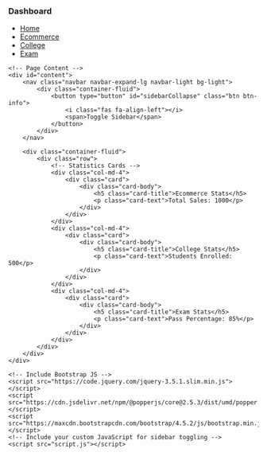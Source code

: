 <!DOCTYPE html>
<html lang="en">
<head>
    <meta charset="UTF-8">
    <meta name="viewport" content="width=device-width, initial-scale=1.0">
    <title>Admin Dashboard</title>
    <!-- Include Bootstrap CSS -->
    <link rel="stylesheet" href="https://maxcdn.bootstrapcdn.com/bootstrap/4.5.2/css/bootstrap.min.css">
    <!-- Include your custom CSS -->
    <link rel="stylesheet" href="styles.css">
</head>
<body>
    <!-- Sidebar -->
    <nav id="sidebar">
        <div class="sidebar-header">
            <h3>Dashboard</h3>
        </div>
        <ul class="list-unstyled components">
            <li class="active">
                <a href="#home">Home</a>
            </li>
            <li>
                <a href="#ecommerce">Ecommerce</a>
            </li>
            <li>
                <a href="#college">College</a>
            </li>
            <li>
                <a href="#exam">Exam</a>
            </li>
        </ul>
    </nav>

    <!-- Page Content -->
    <div id="content">
        <nav class="navbar navbar-expand-lg navbar-light bg-light">
            <div class="container-fluid">
                <button type="button" id="sidebarCollapse" class="btn btn-info">
                    <i class="fas fa-align-left"></i>
                    <span>Toggle Sidebar</span>
                </button>
            </div>
        </nav>

        <div class="container-fluid">
            <div class="row">
                <!-- Statistics Cards -->
                <div class="col-md-4">
                    <div class="card">
                        <div class="card-body">
                            <h5 class="card-title">Ecommerce Stats</h5>
                            <p class="card-text">Total Sales: 1000</p>
                        </div>
                    </div>
                </div>
                <div class="col-md-4">
                    <div class="card">
                        <div class="card-body">
                            <h5 class="card-title">College Stats</h5>
                            <p class="card-text">Students Enrolled: 500</p>
                        </div>
                    </div>
                </div>
                <div class="col-md-4">
                    <div class="card">
                        <div class="card-body">
                            <h5 class="card-title">Exam Stats</h5>
                            <p class="card-text">Pass Percentage: 85%</p>
                        </div>
                    </div>
                </div>
            </div>
        </div>
    </div>

    <!-- Include Bootstrap JS -->
    <script src="https://code.jquery.com/jquery-3.5.1.slim.min.js"></script>
    <script src="https://cdn.jsdelivr.net/npm/@popperjs/core@2.5.3/dist/umd/popper.min.js"></script>
    <script src="https://maxcdn.bootstrapcdn.com/bootstrap/4.5.2/js/bootstrap.min.js"></script>
    <!-- Include your custom JavaScript for sidebar toggling -->
    <script src="script.js"></script>
</body>
</html>
